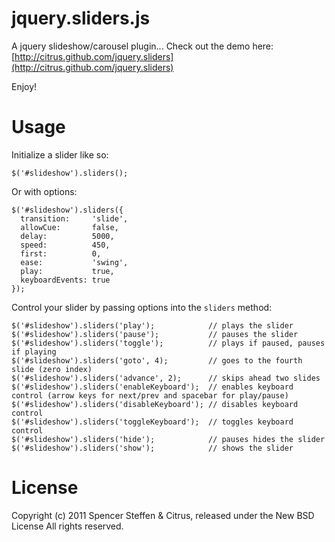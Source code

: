 jquery.sliders.js
=================

A jquery slideshow/carousel plugin... Check out the demo here: [http://citrus.github.com/jquery.sliders](http://citrus.github.com/jquery.sliders)

Enjoy!


Usage
=====

Initialize a slider like so:

    $('#slideshow').sliders();
    
    
Or with options:
    
    $('#slideshow').sliders({  
      transition:     'slide',
      allowCue:       false,
      delay:          5000, 
      speed:          450,
      first:          0,
      ease:           'swing',
      play:           true,
      keyboardEvents: true
    });
    

Control your slider by passing options into the `sliders` method:

    $('#slideshow').sliders('play');            // plays the slider
    $('#slideshow').sliders('pause');           // pauses the slider
    $('#slideshow').sliders('toggle');          // plays if paused, pauses if playing
    $('#slideshow').sliders('goto', 4);         // goes to the fourth slide (zero index)
    $('#slideshow').sliders('advance', 2);      // skips ahead two slides
    $('#slideshow').sliders('enableKeyboard');  // enables keyboard control (arrow keys for next/prev and spacebar for play/pause)
    $('#slideshow').sliders('disableKeyboard'); // disables keyboard control
    $('#slideshow').sliders('toggleKeyboard');  // toggles keyboard control
    $('#slideshow').sliders('hide');            // pauses hides the slider
    $('#slideshow').sliders('show');            // shows the slider
    

License
=======

Copyright (c) 2011 Spencer Steffen & Citrus, released under the New BSD License All rights reserved.
